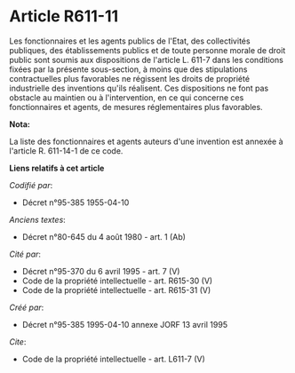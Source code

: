 # Article R611-11

Les fonctionnaires et les agents publics de l'Etat, des collectivités publiques, des établissements publics et de toute
personne morale de droit public sont soumis aux dispositions de l'article L. 611-7 dans les conditions fixées par la présente
sous-section, à moins que des stipulations contractuelles plus favorables ne régissent les droits de propriété industrielle
des inventions qu'ils réalisent. Ces dispositions ne font pas obstacle au maintien ou à l'intervention, en ce qui concerne
ces fonctionnaires et agents, de mesures réglementaires plus favorables.

**Nota:**

La liste des fonctionnaires et agents auteurs d'une invention est annexée à l'article R. 611-14-1 de ce code.

**Liens relatifs à cet article**

_Codifié par_:

  - Décret n°95-385 1955-04-10

_Anciens textes_:

  - Décret n°80-645 du 4 août 1980 - art. 1 (Ab)

_Cité par_:

  - Décret n°95-370 du 6 avril 1995 - art. 7 (V)
  - Code de la propriété intellectuelle - art. R615-30 (V)
  - Code de la propriété intellectuelle - art. R615-31 (V)

_Créé par_:

  - Décret n°95-385 1995-04-10 annexe JORF 13 avril 1995

_Cite_:

  - Code de la propriété intellectuelle - art. L611-7 (V)
